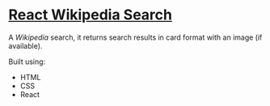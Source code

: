 # [React Wikipedia Search](https://react-wikipedia-search.netlify.com/)

A *Wikipedia* search, it returns search results in card format with an image (if available).

Built using:

- HTML
- CSS
- React
